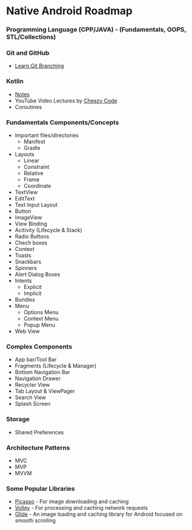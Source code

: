 # Native Android Roadmap
### Programming Language (CPP/JAVA) - (Fundamentals, OOPS, STL/Collections)
### Git and GitHub
- [Learn Git Branching](https://learngitbranching.js.org/)
### Kotlin
- [Notes](https://github.com/xpandeyed/KotlinNotes)
- YouTube Video Lectures by [Cheezy Code](https://www.youtube.com/playlist?list=PLRKyZvuMYSIMW3-rSOGCkPlO1z_IYJy3G)
- Coroutines
### Fundamentals Components/Concepts
- Important files/directories
  * Manifest
  * Gradle
- Layouts
  * Linear
  * Constraint
  * Relative
  * Frame
  * Coordinate
- TextView
- EditText
- Text Input Layout
- Button
- ImageView
- View Binding
- Acitivity (Lifecycle & Stack)
- Radio Buttons
- Chech boxes
- Context
- Toasts
- Snackbars
- Spinners
- Alert Dialog Boxes
- Intents
  * Explicit
  * Implicit
- Bundles
- Menu
  * Options Menu
  * Context Menu
  * Popup Menu
- Web View
### Complex Components
- App bar/Tool Bar
- Fragments (Lifecycle & Manager)
- Bottom Navigation Bar
- Navigation Drawer
- Recycler View
- Tab Layout & ViewPager
- Search View
- Splash Screen
### Storage
- Shared Preferences
### Architecture Patterns
- MVC
- MVP
- MVVM
### Some Popular Libraries
- [Picasso](https://github.com/square/picasso) - For image downloading and caching
- [Volley](https://github.com/google/volley) - For processing and caching network requests
- [Glide](https://github.com/bumptech/glide) - An image loading and caching library for Android focused on smooth scrolling
